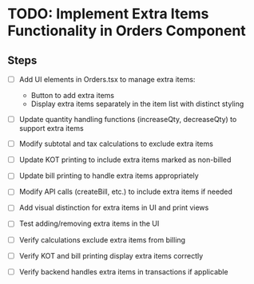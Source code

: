 # TODO: Implement Extra Items Functionality in Orders Component

## Steps

- [ ] Add UI elements in Orders.tsx to manage extra items:
  - Button to add extra items
  - Display extra items separately in the item list with distinct styling

- [ ] Update quantity handling functions (increaseQty, decreaseQty) to support extra items

- [ ] Modify subtotal and tax calculations to exclude extra items

- [ ] Update KOT printing to include extra items marked as non-billed

- [ ] Update bill printing to handle extra items appropriately

- [ ] Modify API calls (createBill, etc.) to include extra items if needed

- [ ] Add visual distinction for extra items in UI and print views

- [ ] Test adding/removing extra items in the UI

- [ ] Verify calculations exclude extra items from billing

- [ ] Verify KOT and bill printing display extra items correctly

- [ ] Verify backend handles extra items in transactions if applicable
